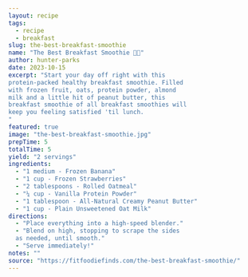 ```yaml
---
layout: recipe
tags:
  - recipe
  - breakfast
slug: the-best-breakfast-smoothie
name: "The Best Breakfast Smoothie 🍌🍓"
author: hunter-parks
date: 2023-10-15
excerpt: "Start your day off right with this
protein-packed healthy breakfast smoothie. Filled
with frozen fruit, oats, protein powder, almond
milk and a little hit of peanut butter, this
breakfast smoothie of all breakfast smoothies will
keep you feeling satisfied 'til lunch.
"
featured: true
image: "the-best-breakfast-smoothie.jpg"
prepTime: 5
totalTime: 5
yield: "2 servings"
ingredients:
  - "1 medium - Frozen Banana"
  - "1 cup - Frozen Strawberries"
  - "2 tablespoons - Rolled Oatmeal"
  - "¼ cup - Vanilla Protein Powder"
  - "1 tablespoon - All-Natural Creamy Peanut Butter"
  - "1 cup - Plain Unsweetened Oat Milk"
directions:
  - "Place everything into a high-speed blender."
  - "Blend on high, stopping to scrape the sides
  as needed, until smooth."
  - "Serve immediately!"
notes: ""
source: "https://fitfoodiefinds.com/the-best-breakfast-smoothie/"
---
```

